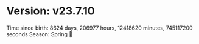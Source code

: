 # Version: v23.7.10
Time since birth: 8624 days, 206977 hours, 12418620 minutes, 745117200 seconds
Season: Spring 🌸
